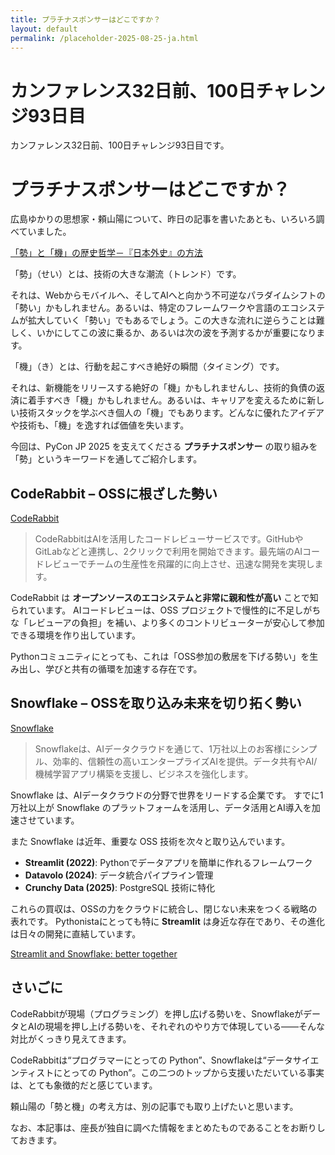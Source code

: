 ```yaml
---
title: プラチナスポンサーはどこですか？
layout: default
permalink: /placeholder-2025-08-25-ja.html
---
```


# カンファレンス32日前、100日チャレンジ93日目

カンファレンス32日前、100日チャレンジ93日目です。

# プラチナスポンサーはどこですか？

広島ゆかりの思想家・頼山陽について、昨日の記事を書いたあとも、いろいろ調べていました。

[「勢」と「機」の歴史哲学－『日本外史』の方法](https://www.kunaicho.go.jp/culture/kosyo/kosho-r03.html)

「勢」（せい）とは、技術の大きな潮流（トレンド）です。

それは、Webからモバイルへ、そしてAIへと向かう不可逆なパラダイムシフトの「勢い」かもしれません。あるいは、特定のフレームワークや言語のエコシステムが拡大していく「勢い」でもあるでしょう。この大きな流れに逆らうことは難しく、いかにしてこの波に乗るか、あるいは次の波を予測するかが重要になります。

「機」（き）とは、行動を起こすべき絶好の瞬間（タイミング）です。

それは、新機能をリリースする絶好の「機」かもしれませんし、技術的負債の返済に着手すべき「機」かもしれません。あるいは、キャリアを変えるために新しい技術スタックを学ぶべき個人の「機」でもあります。どんなに優れたアイデアや技術も、「機」を逸すれば価値を失います。

今回は、PyCon JP 2025 を支えてくださる **プラチナスポンサー** の取り組みを「勢」というキーワードを通してご紹介します。

## CodeRabbit – OSSに根ざした勢い

[CodeRabbit](https://2025.pycon.jp/ja/sponsors/coderabbit) 

> CodeRabbitはAIを活用したコードレビューサービスです。GitHubやGitLabなどと連携し、2クリックで利用を開始できます。最先端のAIコードレビューでチームの生産性を飛躍的に向上させ、迅速な開発を実現します。

CodeRabbit は **オープンソースのエコシステムと非常に親和性が高い** ことで知られています。
AIコードレビューは、OSS プロジェクトで慢性的に不足しがちな「レビューアの負担」を補い、より多くのコントリビューターが安心して参加できる環境を作り出しています。

Pythonコミュニティにとっても、これは「OSS参加の敷居を下げる勢い」を生み出し、学びと共有の循環を加速する存在です。

## Snowflake – OSSを取り込み未来を切り拓く勢い

[Snowflake](https://2025.pycon.jp/ja/sponsors/snowflake)

> Snowflakeは、AIデータクラウドを通じて、1万社以上のお客様にシンプル、効率的、信頼性の高いエンタープライズAIを提供。データ共有やAI/機械学習アプリ構築を支援し、ビジネスを強化します。

Snowflake は、AIデータクラウドの分野で世界をリードする企業です。
すでに1万社以上が Snowflake のプラットフォームを活用し、データ活用とAI導入を加速させています。

また Snowflake は近年、重要な OSS 技術を次々と取り込んでいます。

* **Streamlit (2022)**: Pythonでデータアプリを簡単に作れるフレームワーク
* **Datavolo (2024)**: データ統合パイプライン管理
* **Crunchy Data (2025)**: PostgreSQL 技術に特化

これらの買収は、OSSの力をクラウドに統合し、閉じない未来をつくる戦略の表れです。
Pythonistaにとっても特に **Streamlit** は身近な存在であり、その進化は日々の開発に直結しています。

[Streamlit and Snowflake: better together](https://blog.streamlit.io/snowflake-to-acquire-streamlit/)

## さいごに

CodeRabbitが現場（プログラミング）を押し広げる勢いを、SnowflakeがデータとAIの現場を押し上げる勢いを、それぞれのやり方で体現している――そんな対比がくっきり見えてきます。

CodeRabbitは“プログラマーにとっての Python”、Snowflakeは“データサイエンティストにとっての Python”。この二つのトップから支援いただいている事実は、とても象徴的だと感じています。

頼山陽の「勢と機」の考え方は、別の記事でも取り上げたいと思います。

なお、本記事は、座長が独自に調べた情報をまとめたものであることをお断りしておきます。

